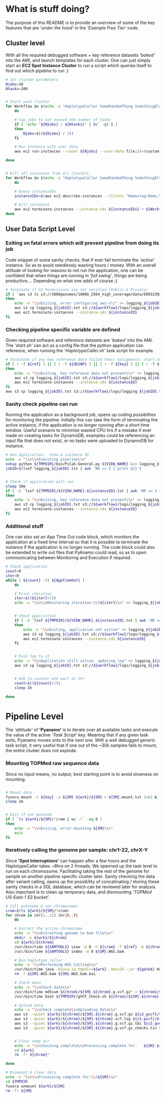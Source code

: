 # What is stuff doing?
The purpose of this README is to provide an *overview* of some of the key features that are *'under the hood'* in the *'Example Free Tier'* code. 


## Cluster level
With all the required debugged software + key reference datasets *'baked'* into the AMI, and launch templates for each cluster. One can just simply start an **EC2 Spot Instance Cluster** to run a script which queries itself to find out which pipeline to run :)

```bash
# Set cluster parameters
Njobs=10
Ntasks=200


# Start each cluster
for Workflow in $(echo -e "HaplotypeCaller SomeRandomThing SomethingElse")
	do

	# Cap jobs to not exceed the number of tasks
	if [ `echo "${Njobs} / ${Ntasks}" | bc` -gt 1 ]
	then
		Njobs=$((${Njobs} / 3))
	fi

	# Run instance with user data
	aws ec2 run-instances --count ${Njobs} --user-data file://~/custom-pipeline/EC2-Fetch-Run.sh --launch-template "LaunchTemplateName=${Workflow}" > ${Workflow}-instances-${Njobs}jobs.txt

done


# Kill all instances from all clusters
for Workflow in $(echo -e "HaplotypeCaller SomeRandomThing SomethingElse")
	do

	# Query instanceIDs
	instanceIDs=$(aws ec2 describe-instances --filters "Name=tag:Name,Values=${Worfklow}" --query 'Reservations[*].Instances[*].{Instance:InstanceId}' | grep "Instance" | cut -d \" -f 4 | xargs)

	# Kill instances
	aws ec2 terminate-instances --instance-ids ${instanceIDs} > ${Workflow}-terminated-instances.txt
done
```


## User Data Script Level

### Exiting on fatal errors which will prevent pipeline from doing its job
Code snippet of some sanity checks, that if ever fail terminate the *'active'* instance. So as to avoid needlessly wasting hours / money. With an overall attitude of looking for reasons to not run the application, one can be confident that when things are running in *'full swing'*, things are being productive.... Depending on what one adds of course ;)

```bash
# Terminate if S3 Permissions are not verified (Public & Private)
if [ `aws s3 ls s3://1000genomes/1000G_2504_high_coverage/data/ERR3239277/ --summarize --human-readable | grep -c "am"` -eq 0 ] || [ `aws s3 ls s3://${workflow}/ | wc -l` -eq 0 ]
then
	echo -e "\\nExiting, error configuring aws-cli" >> logging_${jobID}.txt
	aws s3 cp logging_${jobID}.txt s3://${workflow}/logs/logging_${jobID}.txt
	aws ec2 terminate-instances --instance-ids ${instanceID}
fi
```

### Checking pipeline specific variable are defined
Given required software and reference datasets are *'baked'* into the AMI. The *'start.sh'* can act as a config file that the python application can reference, when running the *'HaplotypeCaller.sh'* task script for example. 

```bash
# Terminate if any key reference data failed their assigments: start.sh
if [ ! -f ${ref} ] || [ ! -f ${dbSNP} ] || [ ! -f ${key} ] || [ ! -f ${gatk4} ]
then
	echo -e "\\nExiting, key reference data not present\\n" >> logging_${jobID}.txt
	aws s3 cp logging_${jobID}.txt s3://${workflow}/logs/logging_${jobID}.txt
	aws ec2 terminate-instances --instance-ids ${instanceID}
fi
aws s3 cp logging_${jobID}.txt s3://${workflow}/logs/logging_${jobID}.txt
```


### Sanity check pipeline can run
Running the application as a background job, opens up coding possibilties for monitoring the pipeline. Initially this can take the form of terminating the active instance, if the application is no longer running after a short time window. Useful scenario to minimize wasted CPU hrs if a mistake if ever made on creating tasks for DynamoDB, examples could be referencing an input file that does not exist, or no tasks were uploaded to DynamoDB for instance.

```bash
# Run application: 	View & instance ID
echo -e "\\n\\nExecuting pipeline\\n"
nohup python ${TMPDIR}/bin/PiCaS-General.py ${VIEW_NAME} &>> logging_${jobID}.txt &
jobID=$(lsof logging_${jobID}.txt | awk 'NR == 2 { print $2}')


# Check if application will run
sleep 10m
if [ -z `lsof ${TMPDIR}/${VIEW_NAME}.${instanceID}.txt | awk 'NR == 2 { print $1 }'` ]
then
	echo -e "\\nExiting, key reference data not present\\n" >> logging_${jobID}.txt
	aws s3 cp logging_${jobID}.txt s3://${workflow}/logs/logging_${jobID}.txt
	aws ec2 terminate-instances --instance-ids ${instanceID}
fi
```

### Additional stuff
One can also set an App Time Out code block, which monitors the application at a fixed time interval so that it is possible to terminate the instance if the application is no longer running. The code block could also be extended to write out files that PyAnamo could read, so as to open communicating between Monitoring and Execution if required.

```bash
# Check application
count=0
iter=0
while [ ${count} -lt ${AppTimeOut} ]
	do

	# Print iteration
	iter=$((${iter}+1))
	echo -e "\\n\\nMonitoring iteration:\\t${iter}\\n" >> logging_${jobID}.txt


	# Check application
	if [ -z `lsof ${TMPDIR}/${VIEW_NAME}.${instanceID}.txt | awk 'NR == 2'` ]
	then
		echo -e "\\nExiting, application not active" >> logging_${jobID}.txt
		aws s3 cp logging_${jobID}.txt s3://${workflow}/logs/logging_${jobID}.txt
		aws ec2 terminate-instances --instance-ids ${instanceID}
	fi


	# Push log to s3
	echo -e "\\nApplication still active, updating log" >> logging_${jobID}.txt
	aws s3 cp logging_${jobID}.txt s3://${workflow}/logs/logging_${jobID}.txt


	# Add to counter and wait an 1hr
	count=$((${count}+1))
	sleep 1h

done
```


# Pipeline Level
The *'attitude'* of **'Pyanamo'** is to iterate over all available tasks and execute the value of the active *'Task Script'* key. Meaning that if any given task exits, Pyanamo moves onto to the next one. With a well debugged generic task script, it very useful that if one out of the ~30k samples fails to mount, the entire cluster does not explode.

### Mounting TOPMed raw sequence data
Since no input means, no output, best starting point is to avoid slowness on mounting. 
```bash

# Mount data
fusera mount -t ${key} -a ${SM} ${wrk}/${SM} > ${SM}.mount.txt 2>&1 &
sleep 2m


# Exit if not mounted
if [ `ls ${wrk}/${SM}/*cram | wc -l` -eq 0 ]
then
	echo -e "\\nExiting, error mounting ${SM}\\n"
	exit
fi

```

### Iteratively calling the genome per sample: chr1-22, chrX-Y
Since **'Spot Interruptions'** can happen after a few hours and the HaplotypeCaller takes ~8hrs on 2 threads. We openned up the task level to run on each chromosome. Facilitating taking the rest of the genome for sample on another pipeline specific cluster later. Sanity checking the data after variant calling, opens up the possibility of concatinating / storing these sanity checks in a SQL database, which can be reviewed later for analysis. Also important is to clean up temporary data, and dismounting *'TOPMed US-East-1 S3 bucket'*.

```bash
# Call autosome & sex chromosomes
cram=$(ls ${wrk}/${SM}/*cram)
for chrom in chr{1..22} chr{X..Y}
	do

	# Extract the active chromosome
	echo -e "\\nExtracting genome to bam file\\n"
	mkdir -p ${wrk}/${chrom}
	cd ${wrk}/${chrom}
	/usr/bin/time ${SAMTOOLS} view -@ 8 -h ${cram} -T ${ref} -b ${chrom} > ${SM}.WGS.bam
	/usr/bin/time ${SAMTOOLS} index -@ 8 ${SM}.WGS.bam

	# Run haplotype caller
	echo -e "\\nPerforming WGS Calling\\n"
	/usr/bin/time java -Djava.io.tmpdir=${wrk} -Xmx12G -jar ${gatk4} HaplotypeCaller -R ${ref} --dbsnp ${dbSNP} -I ${SM}.WGS.bam -O ${SM}.${chrom}.g.vcf.gz -ERC GVCF --native-pair-hmm-threads 8 &>> ${SM}-${chrom}.vcf.txt
	rm -f ${SM}.WGS.bam ${SM}.WGS.bam.bai

	# Check data
	echo -e "\\nCheck data\\n"
	/usr/bin/time md5sum ${chrom}/${SM}.${chrom}.g.vcf.gz* > ${chrom}/${SM}.${chrom}.g.vcf.gz.md5sum
	/usr/bin/time bash ${TMPDIR}/gVCF_Check.sh ${chrom}/${SM}.${chrom}.g.vcf.gz

	# Upload data
	echo -e "\\nCheck complete\\nUploading Data\\n"
	aws s3 --quiet ${wrk}/${chrom}/${SM}.${chrom}.g.vcf.gz ${s3_gvcf}/${SM}/${chrom}/${SM}.${chrom}.g.vcf.gz
	aws s3 --quiet ${wrk}/${chrom}/${SM}-${chrom}.vcf.log ${s3_gvcf}/${SM}/${chrom}/${SM}-${chrom}.vcf.log
	aws s3 --quiet ${wrk}/${chrom}/${SM}.${chrom}.g.vcf.gz.tbi ${s3_gvcf}/${SM}/${chrom}/${SM}.${chrom}.g.vcf.gz.tbi
	aws s3 --quiet ${wrk}/${chrom}/${SM}.${chrom}.g.vcf.gz_checks.tsv ${s3_gvcf}/${SM}/${chrom}/${SM}.${chrom}.tsv


	# Clear temp dir
	echo -e "\\nChecking complete\\nProcessing complete for:   ${SM}-${chrom}\\n"
	cd ${wrk}
	rm -fr ${chrom}*

done

# Dismount & clear data
echo -e "\\n\\nProcessing complete for:\\t${SM}\\n"
cd $TMPDIR
fusera unmount ${wrk}/${SM}
rm -fr ${SM}
```


